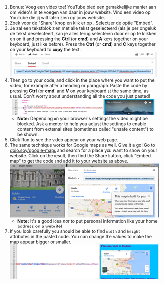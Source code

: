 1. Bonus: Voeg een video toe! YouTube bied een gemakkelijke manier aan om video's in te voegen van daar in jouw website. Vind een video op YouTube die jij wilt laten zien op jouw website. 
2. Zoek voor de "Share" knop en klik er op . Selecteer de optie "Embed".
3. Je zal een tekstblok zien met alle tekst geselecteerd \(als je per ongeluk de tekst deselecteert, kan je alles terug selecteren door er op te klikken en  on it and pressing the **Ctrl** \(or **cmd**\) and **A** keys together on your keyboard, just like before\). Press the **Ctrl** \(or **cmd**\) and **C** keys together on your keyboard to **copy** the text.![](assets/EmbedYouTube.png)
4. Then go to your code, and click in the place where you want to put the video, for example after a heading or paragraph. Paste the code by pressing **Ctrl** \(or **cmd**\) and **V** on your keyboard at the same time, as usual. Don't worry about understanding all the code you just pasted! ![](assets/EmbedYouTube2.png)
   * **Note:** Depending on your browser's settings the video might be blocked. Ask a mentor to help you adjust the settings to enable content from external sites \(sometimes called "unsafe content"\) to be shown.
5. Click Run to see the video appear on your web page.
6. The same technique works for Google maps as well. Give it a go! Go to [dojo.soy/google-maps](http://dojo.soy/google-maps) and search for a place you want to show on your website. Click on the result, then find the Share button, click "Embed map" to get the code and add it to your website as above. ![](assets/EmbedGoogleMap.png)
   * **Note:** It's a good idea _not_ to put personal information like your home address on a website!
7. If you look carefully you should be able to find `width` and `height` attributes in the pasted code. You can change the values to make the map appear bigger or smaller.![](assets/EmbeddedGoogleMapCode.png)



